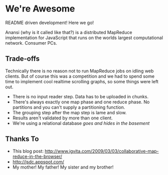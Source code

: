 We're Awesome
=============
README driven development! Here we go!

Anansi (why is it called like that?) is a distributed MapReduce implementation for JavaScript that runs on the worlds largest computational network. Consumer PCs.


Trade-offs
-------------

Technically there is no reason not to run MapReduce jobs on idling web clients. But of course this was a competition and we had to spend some time to implement cool realtime scrolling graphs, so some things were left out.

* There is no input reader step. Data has to be uploaded in chunks.
* There's always exactly one map phase and one reduce phase. No partitions and you can't supply a partitioning function.
* The grouping step after the map step is lame and slow.
* Results aren't validated by more than one client.
* We're using a relational database *goes and hides in the basement*

Thanks To
-------------
* This blog post: http://www.igvita.com/2009/03/03/collaborative-map-reduce-in-the-browser/
* http://jsdc.appspot.com/
* My mother! My father! My sister and my brother!
